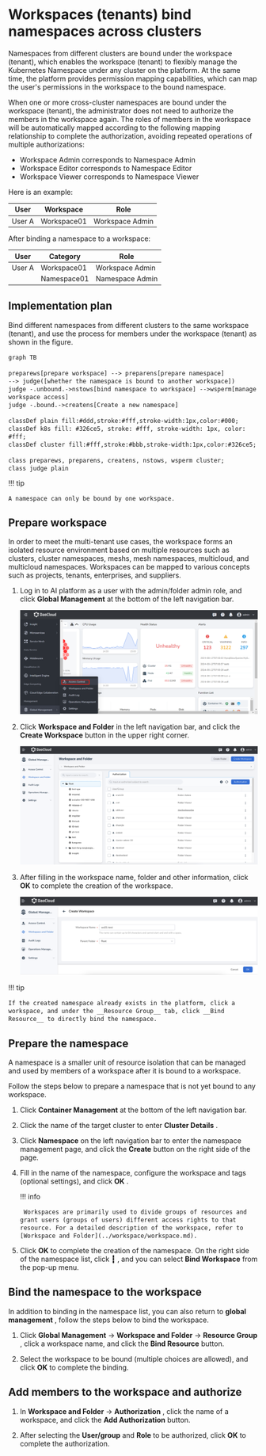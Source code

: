 # Workspaces (tenants) bind namespaces across clusters

Namespaces from different clusters are bound under the workspace (tenant), which enables the workspace (tenant) to flexibly manage the Kubernetes Namespace under any cluster on the platform.
At the same time, the platform provides permission mapping capabilities, which can map the user's permissions in the workspace to the bound namespace.

When one or more cross-cluster namespaces are bound under the workspace (tenant), the administrator does not need to authorize the members in the workspace again.
The roles of members in the workspace will be automatically mapped according to the following mapping relationship to complete the authorization, avoiding repeated operations of multiple authorizations:

- Workspace Admin corresponds to Namespace Admin
- Workspace Editor corresponds to Namespace Editor
- Workspace Viewer corresponds to Namespace Viewer

Here is an example:

| User | Workspace | Role |
| ------ | ----------- | --------------- |
| User A | Workspace01 | Workspace Admin |

After binding a namespace to a workspace:

| User | Category | Role |
| ------ | ----------- | --------------- |
| User A | Workspace01 | Workspace Admin |
| | Namespace01 | Namespace Admin |

## Implementation plan

Bind different namespaces from different clusters to the same workspace (tenant), and use the process for members under the workspace (tenant) as shown in the figure.

```mermaid
graph TB

preparews[prepare workspace] --> preparens[prepare namespace]
--> judge([whether the namespace is bound to another workspace])
judge -.unbound.->nstows[bind namespace to workspace] -->wsperm[manage workspace access]
judge -.bound.->createns[Create a new namespace]

classDef plain fill:#ddd,stroke:#fff,stroke-width:1px,color:#000;
classDef k8s fill: #326ce5, stroke: #fff, stroke-width: 1px, color: #fff;
classDef cluster fill:#fff,stroke:#bbb,stroke-width:1px,color:#326ce5;

class preparews, preparens, createns, nstows, wsperm cluster;
class judge plain
```

!!! tip

    A namespace can only be bound by one workspace.

## Prepare workspace

In order to meet the multi-tenant  use cases, the workspace forms an isolated resource environment based on multiple resources such as clusters, cluster namespaces, meshs, mesh namespaces, multicloud, and multicloud namespaces.
Workspaces can be mapped to various concepts such as projects, tenants, enterprises, and suppliers.

1. Log in to AI platform as a user with the admin/folder admin role, and click __Global Management__ at the bottom of the left navigation bar.

    ![Global Management](../images/ws01.png)

1. Click __Workspace and Folder__ in the left navigation bar, and click the __Create Workspace__ button in the upper right corner.

    ![Create Workspaces](../images/ws02.png)

1. After filling in the workspace name, folder and other information, click __OK__ to complete the creation of the workspace.

    ![OK](../images/ws03.png)

!!! tip

    If the created namespace already exists in the platform, click a workspace, and under the __Resource Group__ tab, click __Bind Resource__ to directly bind the namespace.

## Prepare the namespace

A namespace is a smaller unit of resource isolation that can be managed and used by members of a workspace after it is bound to a workspace.

Follow the steps below to prepare a namespace that is not yet bound to any workspace.

1. Click __Container Management__ at the bottom of the left navigation bar.


1. Click the name of the target cluster to enter __Cluster Details__ .


1. Click __Namespace__ on the left navigation bar to enter the namespace management page, and click the __Create__ button on the right side of the page.


1. Fill in the name of the namespace, configure the workspace and tags (optional settings), and click __OK__ .

    !!! info

        Workspaces are primarily used to divide groups of resources and grant users (groups of users) different access rights to that resource. For a detailed description of the workspace, refer to [Workspace and Folder](../workspace/workspace.md).

    
1. Click __OK__ to complete the creation of the namespace. On the right side of the namespace list, click __┇__ , and you can select __Bind Workspace__ from the pop-up menu.


## Bind the namespace to the workspace

In addition to binding in the namespace list, you can also return to __global management__ , follow the steps below to bind the workspace.

1. Click __Global Management__ -> __Workspace and Folder__ -> __Resource Group__ , click a workspace name, and click the __Bind Resource__ button.


1. Select the workspace to be bound (multiple choices are allowed), and click __OK__ to complete the binding.


## Add members to the workspace and authorize

1. In __Workspace and Folder__ -> __Authorization__ , click the name of a workspace, and click the __Add Authorization__ button.


1. After selecting the __User/group__ and __Role__ to be authorized, click __OK__ to complete the authorization.


